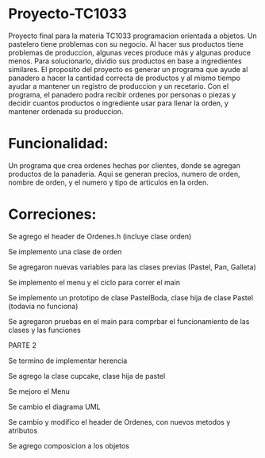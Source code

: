 # Proyecto-TC1033
Proyecto final para la materia TC1033 programacion orientada a objetos.
Un pastelero tiene problemas con su negocio. Al hacer sus productos tiene problemas de produccion, algunas veces produce más y algunas produce menos.
Para solucionarlo, dividio sus productos en base a ingredientes similares. El proposito del proyecto es generar un programa que ayude al panadero a hacer la cantidad correcta de productos y al mismo tiempo ayudar a mantener un registro de produccion y un recetario.
Con el programa, el panadero podra recibir ordenes por personas o piezas y decidir cuantos productos o ingrediente usar para llenar la orden, y mantener ordenada su produccion.

# Funcionalidad:
Un programa que crea ordenes hechas por clientes, donde se agregan productos de la panaderia. Aqui se generan precios, numero de orden, nombre de orden, y el numero y tipo de articulos en la orden.

# Correciones:
Se agrego el header de Ordenes.h (incluye clase orden)

Se implemento una clase de orden

Se agregaron nuevas variables para las clases previas (Pastel, Pan, Galleta)

Se implemento el menu y el ciclo para correr el main

Se implemento un prototipo de clase PastelBoda, clase hija de clase Pastel (todavia no funciona)

Se agregaron pruebas en el main para comprbar el funcionamiento de las clases y las funciones

PARTE 2

Se termino de implementar herencia

Se agrego la clase cupcake, clase hija de pastel

Se mejoro el Menu

Se cambio el diagrama UML

Se cambio y modifico el header de Ordenes, con nuevos metodos y atributos

Se agrego composicion a los objetos

